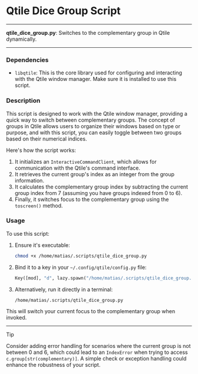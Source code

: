 # Qtile Dice Group Script

---

**qtile_dice_group.py**: Switches to the complementary group in Qtile dynamically.

---

### Dependencies

- `libqtile`: This is the core library used for configuring and interacting with the Qtile window manager. Make sure it is installed to use this script.

### Description

This script is designed to work with the Qtile window manager, providing a quick way to switch between complementary groups. The concept of groups in Qtile allows users to organize their windows based on type or purpose, and with this script, you can easily toggle between two groups based on their numerical indices.

Here's how the script works:

1. It initializes an `InteractiveCommandClient`, which allows for communication with the Qtile's command interface.
2. It retrieves the current group's index as an integer from the group information.
3. It calculates the complementary group index by subtracting the current group index from 7 (assuming you have groups indexed from 0 to 6).
4. Finally, it switches focus to the complementary group using the `toscreen()` method.

### Usage

To use this script:
1. Ensure it's executable:  
   ```bash
   chmod +x /home/matias/.scripts/qtile_dice_group.py
   ```

2. Bind it to a key in your `~/.config/qtile/config.py` file:
   ```python
   Key([mod], "d", lazy.spawn("/home/matias/.scripts/qtile_dice_group.py")),
   ```

3. Alternatively, run it directly in a terminal:
   ```bash
   /home/matias/.scripts/qtile_dice_group.py
   ```

This will switch your current focus to the complementary group when invoked.

---

> [!TIP]  
> Consider adding error handling for scenarios where the current group is not between 0 and 6, which could lead to an `IndexError` when trying to access `c.group[str(complementary)]`. A simple check or exception handling could enhance the robustness of your script.